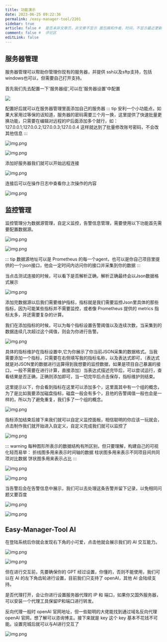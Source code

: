 ```yaml
---
title: 功能演示
date: 2023-06-25 09:22:36
permalink: /easy-manager-tool/2201
sidebar: true
article: false #  是否未非文章页，非文章不显示 面包屑和作者、时间，不显示最近更新栏，不会参与到最近更新文章的数据计算中
comment: false #  评论区
editLink: false
---
```


## 服务器管理
服务器管理可以帮助你管理你现有的服务器，并提供 ssh以及sftp支持，包括windows也可以，但需要自己打开支持。

首先我们先去配置一下'服务器组',可以在'服务器设置'中配置

![](/assets/img/easy-manager-tool/2201/img.png)

配置好后就可以在服务器管理里面添加自己的服务器
::: tip
安利一个小功能点，如果大家用过等保的话知道，服务器的密码需要三个月一换，这里提供了快速批量更换功能，只需要在编辑对远程的IP后面添加多个就行，如：
127.0.0.1;127.0.0.2;127.0.0.3;127.0.0.4
这样就达到了批量修改账号密码，不会改其他信息
:::

![img.png](/assets/img/easy-manager-tool/2201/img_1.png)

![img.png](/assets/img/easy-manager-tool/2201/img_14.png)

添加好服务器我们就可以开始远程连接

![img.png](/assets/img/easy-manager-tool/2201/img_2.png)

连接后可以在操作日志中查看你上次操作的内容

![img.png](/assets/img/easy-manager-tool/2201/img_3.png)

## 监控管理
监控管理分为数据源管理，自定义监控，告警信息管理，需要使用以下功能首先需要配置数据源。

![img.png](/assets/img/easy-manager-tool/2201/img_4.png)

![img.png](/assets/img/easy-manager-tool/2201/img_5.png)

::: tip
数据源地址可以是 Prometheus 的每一个agent，也可以是你自己项目里提供的一个json接口，他会一定时间内访问你的接口并采集到你的数据
:::

当点击测试连接的时候，可以看下是否解析正确，解析正确最终会以Json数据格式展示

![img.png](/assets/img/easy-manager-tool/2201/img_6.png)

添加完数据源以后我们需要维护指标，指标就是我们需要监控Json里具体的那些指标，因为可能某些指标并不需要监控，或者像 Prometheus 提供的 metrics 指标太多，并还需要复杂的计算。

我们在添加指标的时候，可以为每个指标设置告警阈值以及连续次数，当采集到的数据连续几次超过这个阈值，则会为你进行告警。

![img.png](/assets/img/easy-manager-tool/2201/img_7.png)

具体的指标维护在指标设置中,它为你展示了你当前JSON采集的数据格式。当我需要添加一个指标，只需要在右侧填写我的指标名称，以及表达式即可，（表达式就是对JSON里的数据进行运算得到我想要的监控数据，如果是项目自己暴漏的接口，一般不需要在进行计算，直接添加）当表达式描述完毕后，可以尝试运行，查看结果是否正确，正确则添加即可，当一切完毕后点击保存，指标维护则结束。

这里提示以下，你会看到指标在这里可以添加多个，这里面其中有一个组的概念，为了是比如我要添加磁盘指标，磁盘一般会有多个，且他的告警阈值一般也会是一样的，所以为了避免重复，我们多了一个组的概念。

![img.png](/assets/img/easy-manager-tool/2201/img_8.png)

指标添加结束后接下来我们就可以自定义监控面板，相信聪明的你应该一玩就会，点击制作我们就开始进入自定义，自定义完成我们就可以监控了

![img.png](/assets/img/easy-manager-tool/2201/img_9.png)

::: warning
每种图形所表示的数据结构有所区别，但只要理解，构建自己的可视化轻而易举：
折线图多用来表示时间轴的数据
柱状图多用来表示不同项目间共同项对比数据
饼状图多用来表示占比
:::

![img.png](/assets/img/easy-manager-tool/2201/img_10.png)

![img.png](/assets/img/easy-manager-tool/2201/img_11.png)

当告警后会在告警信息中展示，我们可以去处理这条告警并留下记录，以免相同问题又要百度

![img.png](/assets/img/easy-manager-tool/2201/img_12.png)

![img.png](/assets/img/easy-manager-tool/2201/img_13.png)

## Easy-Manager-Tool AI

在登陆系统后你就会发现右下角的小可爱，点击他就会展示我们的 AI 交互能力。

![img.png](/assets/img/easy-manager-tool/2201/img_15.png)

![img.png](/assets/img/easy-manager-tool/2201/img_16.png)

但在进行交互前，先要确保你的 GPT 经过设置，你懂的，否则不能使用，我们可以在 AI 的左下角齿轮进行设置，目前我们只支持了 openAI，其他 AI 会陆续支持。

是否代理打开，会让你进行设置服务器代理的 IP 和 端口，如果你又国外服务器，可以安装一个代理工具保留IP和端口进行转发。

反向代理一般时 openAI 官网地址，但一些聪明的大佬能找到通过域名反向代理 openAI 官网，想了解可以咨询博主。接下来就是 key 这个 key 基本不花钱不可能。设置完城后就可以与AI进行交互了

![img.png](/assets/img/easy-manager-tool/2201/img_17.png)